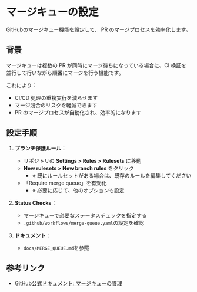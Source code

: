 # マージキューの設定

GitHubのマージキュー機能を設定して、 PR のマージプロセスを効率化します。

## 背景

マージキューは複数の PR が同時にマージ待ちになっている場合に、CI 検証を並行して行いながら順番にマージを行う機能です。

これにより：

- CI/CD 処理の重複実行を減らせます
- マージ競合のリスクを軽減できます
- PR のマージプロセスが自動化され、効率的になります

## 設定手順

1. **ブランチ保護ルール**：
   - リポジトリの **Settings > Rules > Rulesets** に移動
   - **New rulesets > New branch rules** をクリック
        - ※ 既にルールセットがある場合は、既存のルールを編集してください
   - 「Require merge queue」を有効化
        - ※ 必要に応じて、他のオプションも設定

2. **Status Checks**：
   - マージキューで必要なステータスチェックを指定する
   - `.github/workflows/merge-queue.yaml`の設定を確認

3. **ドキュメント**：
   - `docs/MERGE_QUEUE.md`を参照

## 参考リンク

- [GitHub公式ドキュメント: マージキューの管理](https://docs.github.com/ja/repositories/configuring-branches-and-merges-in-your-repository/configuring-pull-request-merges/managing-a-merge-queue)

